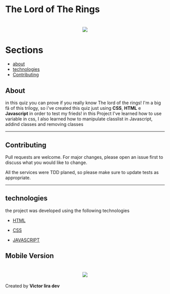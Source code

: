 # The Lord of The Rings
<h1 align="center" >
    <img src="https://ik.imagekit.io/mcvhbcq4zu/desktopversion_hF_irfuTd.gif">
</h1>

# Sections
- [about](#-About)
- [technologies](#-technologies)
- [Contributing](#-Contributing)

## About
in this quiz you can prove if you really know The lord of the rings! I'm a big fã of this trilogy, so  i've created this quiz  just using **CSS**, **HTML** e **Javascript** in order to test my frieds! in this Project I've learned how to use variable in css, I also learned how to manipulate classlist in Javascript, addind classes and removing classes

---

## Contributing
Pull requests are welcome. For major changes, please open an issue first to discuss what you would like to change.

All the services were TDD planed, so please make sure to update tests as appropriate.

---
 
 ## technologies
the project was developed using the following technologies
- [HTML](https://developer.mozilla.org/en-US/docs/Web/HTML)
- [CSS](https://developer.mozilla.org/en-US/docs/Web/CSS)

- [JAVASCRIPT](https://www.javascript.com/)

## Mobile Version

<h1 align="center" >
    <img src="https://ik.imagekit.io/mcvhbcq4zu/mobileversion_MpFIsGHAL.gif">
</h1>

Created by **Victor lira dev**
